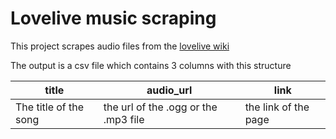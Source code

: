 # Lovelive music scraping

This project scrapes audio files from the [lovelive wiki](https://love-live.fandom.com/wiki/Main_Page)

The output is a csv file which contains 3 columns with this structure

|title|audio_url|link|
|-----|---------|----|
|The title of the song|the url of the .ogg or the .mp3 file|the link of the page|
